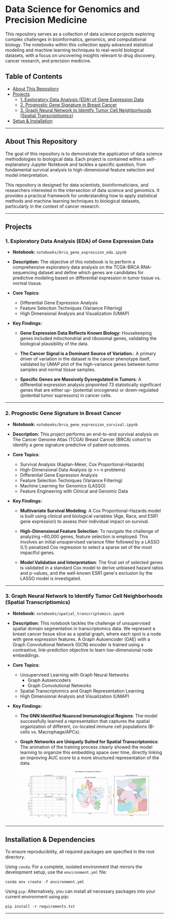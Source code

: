 # Data Science for Genomics and Precision Medicine

This repository serves as a collection of data science projects exploring complex challenges in bioinformatics, genomics, and computational biology. The notebooks within this collection apply advanced statistical modeling and machine learning techniques to real-world biological datasets, with a focus on uncovering insights relevant to drug discovery, cancer research, and precision medicine.

## Table of Contents

* [About This Repository](#about-this-repository)
* [Projects](#projects)
    * [1. Exploratory Data Analysis (EDA) of Gene Expression Data](#exploratory-data-analysis-(eda)-of-gene-expression-data)
    * [2. Prognostic Gene Signature in Breast Cancer](#project-1-prognostic-gene-signature-in-breast-cancer)
    * [3. Graph Neural Network to Identify Tumor Cell Neighborhoods (Spatial Transcriptiomics)](#craph-neural-network-to-identify-tumor-cell-neighborhoods-(spatial-transcriptiomics))
* [Setup & Installation](#setup--installation)


---

## About This Repository

The goal of this repository is to demonstrate the application of data science methodologies to biological data. Each project is contained within a self-explanatory Jupyter Notebook and tackles a specific question, from fundamental survival analysis to high-dimensional feature selection and model interpretation.

This repository is designed for data scientists, bioinformaticians, and researchers interested in the intersection of data science and genomics. It provides a practical framework for understanding how to apply statistical methods and machine learning techniques to biological datasets, particularly in the context of cancer research.

---

## Projects

### 1. Exploratory Data Analysis (EDA) of Gene Expression Data

* **Notebook:** `notebooks/brca_gene_expression_eda.ipynb`

* **Description:** The objective of this notebook is to perform a comprehensive exploratory data analysis on the TCGA-BRCA RNA-sequencing dataset and define which genes are candidates for predictive modeling based on differential expression in tumor tissue vs. normal tissue.

* **Core Topics**:
  * Differential Gene Expression Analysis
  * Feature Selection Techniques (Variance Filtering)
  * High Dimensional Analysis and Visualization (UMAP)

* **Key Findings:**

  * **Gene Expression Data Reflects Known Biology**: Housekeeping genes included mitochondrial and riboxomal genes, validating the biological plausibility of the data.

  * **The Cancer Signal is a Dominant Source of Variation.**: A primary driver of variation in the dataset is the cancer phenotype itself, validated by UMAP plot of the high-variance genes between tumor samples and normal tissue samples.

  * **Specific Genes are Massively Dysregulated in Tumors**: A differential expression analysis pinpointed 73 statistically significant genes that are either up- (potential oncogenes) or down-regulated (potential tumor supressors) in cancer cells.

---

### 2. Prognostic Gene Signature in Breast Cancer

* **Notebook:** `notebooks/brca_gene_expression_survival.ipynb`

* **Description:** This project performs an end-to-end survival analysis on The Cancer Genome Atlas (TCGA) Breast Cancer (BRCA) cohort to identify a gene signature predictive of patient outcomes.

* **Core Topics**:
  * Survival Analysis (Kaplan-Meier, Cox Proportional-Hazards)
  * High-Dimensional Data Analysis (p >> n problems)
  * Differential Gene Expression Analysis
  * Feature Selection Techniques (Variance Filtering)
  * Machine Learning for Genomics (LASSO)
  * Feature Engineering with Clinical and Genomic Data

* **Key Findings:**

  * **Multivariate Survival Modeling**: A Cox Proportional-Hazards model is built using clinical and biological variables (Age, Race, and ESR1 gene expression) to assess their individual impact on survival.

  * **High-Dimensional Feature Selection**: To navigate the challenge of analyzing ~60,000 genes, feature selection is employed. This involves an initial unsupervised variance filter followed by a LASSO (L1) penalized Cox regression to select a sparse set of the most impactful genes.

  * **Model Validation and Interpretation**: The final set of selected genes is validated in a standard Cox model to derive unbiased hazard ratios and p-values, and the well-known ESR1 gene's exclusion by the LASSO model is investigated.

---

### 3. Graph Neural Network to Identify Tumor Cell Neighborhoods (Spatial Transcriptiomics)

* **Notebook:** `notebooks/spatial_transcriptomics.ipynb`

* **Description:** This notebook tackles the challenge of unsupervised spatial domain segmentation in transcriptomics data. We represent a breast cancer tissue slice as a spatial graph, where each spot is a node with gene expression features. A Graph Autoencoder (GAE) with a Graph Convolutional Network (GCN) encoder is trained using a contrastive, link-prediction objective to learn low-dimensional node embeddings.

* **Core Topics**:
  * Unsupervised Learning with Graph Neural Networks 
    * Graph Autoencoders
    * Graph Convolutional Networks
  * Spatial Transcriptomics and Graph Representation Learning
  * High Dimensional Analysis and Visualization (UMAP)

* **Key Findings:**

  * **The GNN Identified Nuanced Immunological Regions**: The model successfully learned a representation that captures the spatial organization of different, co-located immune cell populations (B-cells vs. Macrophage/APCs).

  * **Graph Networks are Uniquely Suited for Spatial Transcriptomics**:  The animation of the training process clearly showed the model learning to organize this embedding space over time, directly linking an improving AUC score to a more structured representation of the data.


  ![Spatial Transcriptomics Animation](imgs/spatial_transciptiomics/gcn_training_convergence.gif)

---

## Installation & Dependencies

To ensure reproducibility, all required packages are specified in the root directory.

Using `conda`:
For a complete, isolated environment that mirrors the development setup, use the `environment.yml` file:
```
conda env create -f environment.yml
```

Using `pip`:
Alternatively, you can install all necessary packages into your current environment using pip:
```
pip install -r requirements.txt
```
---
